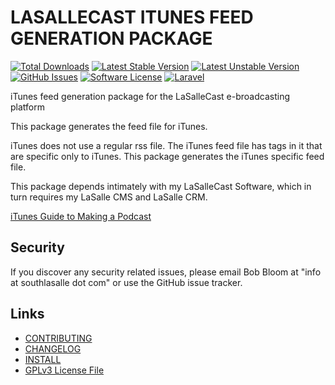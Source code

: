 # LASALLECAST ITUNES FEED GENERATION PACKAGE

[![Total Downloads](https://img.shields.io/github/downloads/bbloom/lasallecast-l5-lasallecastitunes-pkg/latest/total.svg?style=flat-square)](https://github.com/bbloom/lasallecast-l5-lasallecastitunes-pkg)
[![Latest Stable Version](https://img.shields.io/github/tag/bbloom/lasallecast-l5-lasallecastitunes-pkg.svg?style=flat-square)](https://github.com/bbloom/lasallecast-l5-lasallecastitunes-pkg)
[![Latest Unstable Version](https://img.shields.io/github/release/bbloom/lasallecast-l5-lasallecastitunes-pkg.svg?style=flat-square)](https://github.com/bbloom/lasallecast-l5-lasallecastitunes-pkg)
[![GitHub Issues](https://img.shields.io/github/issues/bbloom/lasallecast-l5-lasallecastitunes-pkg.svg?style=flat-square)](https://github.com/bbloom/lasallecast-l5-lasallecastitunes-pkg/issues)
[![Software License](https://img.shields.io/badge/license-GPLv3-brightgreen.svg?style=flat-square)](LICENSE.md)
[![Laravel](https://img.shields.io/badge/Laravel-v5-brightgreen.svg?style=flat-square)](http://laravel.com)

iTunes feed generation package for the LaSalleCast e-broadcasting platform

This package generates the feed file for iTunes. 

iTunes does not use a regular rss file. The iTunes feed file has tags in it that are specific only to iTunes. This package generates the iTunes specific feed file.

This package depends intimately with my LaSalleCast Software, which in turn requires my LaSalle CMS and LaSalle CRM.

[iTunes Guide to Making a Podcast](http://www.apple.com/itunes/podcasts/specs.html)


## Security

If you discover any security related issues, please email Bob Bloom at "info at southlasalle dot com" or use the GitHub issue tracker.


## Links

* [CONTRIBUTING](CONTRIBUTING.md)
* [CHANGELOG](CHANGELOG.md)
* [INSTALL](INSTALL.md)
* [GPLv3 License File](LICENSE.md)



